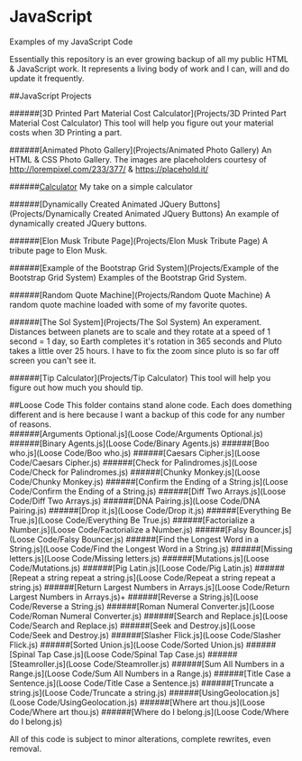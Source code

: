 # JavaScript
Examples of my JavaScript Code

Essentially this repository is an ever growing backup of all my public HTML & JavaScript work. It represents a living body of work and I can, will and do update it frequently.

##JavaScript Projects

######[3D Printed Part Material Cost Calculator](Projects/3D Printed Part Material Cost Calculator)
This tool will help you figure out your material costs when 3D Printing a part.

######[Animated Photo Gallery](Projects/Animated Photo Gallery)
An HTML & CSS Photo Gallery. The images are placeholders courtesy of http://lorempixel.com/233/377/ & https://placehold.it/

######[Calculator](Projects/Calculator)
My take on a simple calculator

######[Dynamically Created Animated JQuery Buttons](Projects/Dynamically Created Animated JQuery Buttons)
An example of dynamically created JQuery buttons.

######[Elon Musk Tribute Page](Projects/Elon Musk Tribute Page)
A tribute page to Elon Musk.

######[Example of the Bootstrap Grid System](Projects/Example of the Bootstrap Grid System)
Examples of the Bootstrap Grid System.

######[Random Quote Machine](Projects/Random Quote Machine)
A random quote machine loaded with some of my favorite quotes.

######[The Sol System](Projects/The Sol System)
An experament. Distances between planets are to scale and they rotate at a speed of 1 second = 1 day, so Earth completes it's rotation in 365 seconds and Pluto  takes a little over 25 hours.  I have to fix the zoom since pluto is so far off screen you can't see it.

######[Tip Calculator](Projects/Tip Calculator)
This tool will help you figure out how much you should tip.


##Loose Code
This folder contains stand alone code. Each does domething different and is here because I want a backup of this code for any number of reasons.                                
######[Arguments Optional.js](Loose Code/Arguments Optional.js)
######[Binary Agents.js](Loose Code/Binary Agents.js)
######[Boo who.js](Loose Code/Boo who.js)
######[Caesars Cipher.js](Loose Code/Caesars Cipher.js)
######[Check for Palindromes.js](Loose Code/Check for Palindromes.js)
######[Chunky Monkey.js](Loose Code/Chunky Monkey.js)
######[Confirm the Ending of a String.js](Loose Code/Confirm the Ending of a String.js)
######[Diff Two Arrays.js](Loose Code/Diff Two Arrays.js)
######[DNA Pairing.js](Loose Code/DNA Pairing.js)
######[Drop it.js](Loose Code/Drop it.js)
######[Everything Be True.js](Loose Code/Everything Be True.js)
######[Factorialize a Number.js](Loose Code/Factorialize a Number.js)
######[Falsy Bouncer.js](Loose Code/Falsy Bouncer.js)
######[Find the Longest Word in a String.js](Loose Code/Find the Longest Word in a String.js)
######[Missing letters.js](Loose Code/Missing letters.js)
######[Mutations.js](Loose Code/Mutations.js)
######[Pig Latin.js](Loose Code/Pig Latin.js)
######[Repeat a string repeat a string.js](Loose Code/Repeat a string repeat a string.js)
######[Return Largest Numbers in Arrays.js](Loose Code/Return Largest Numbers in Arrays.js)+
######[Reverse a String.js](Loose Code/Reverse a String.js)
######[Roman Numeral Converter.js](Loose Code/Roman Numeral Converter.js)
######[Search and Replace.js](Loose Code/Search and Replace.js)
######[Seek and Destroy.js](Loose Code/Seek and Destroy.js)
######[Slasher Flick.js](Loose Code/Slasher Flick.js)
######[Sorted Union.js](Loose Code/Sorted Union.js)
######[Spinal Tap Case.js](Loose Code/Spinal Tap Case.js)
######[Steamroller.js](Loose Code/Steamroller.js)
######[Sum All Numbers in a Range.js](Loose Code/Sum All Numbers in a Range.js)
######[Title Case a Sentence.js](Loose Code/Title Case a Sentence.js)
######[Truncate a string.js](Loose Code/Truncate a string.js)
######[UsingGeolocation.js](Loose Code/UsingGeolocation.js)
######[Where art thou.js](Loose Code/Where art thou.js)
######[Where do I belong.js](Loose Code/Where do I belong.js)


All of this code is subject to minor alterations, complete rewrites, even removal.
